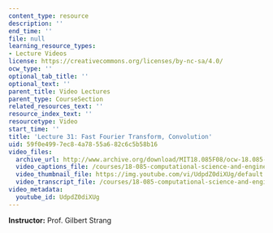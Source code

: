 ```yaml
---
content_type: resource
description: ''
end_time: ''
file: null
learning_resource_types:
- Lecture Videos
license: https://creativecommons.org/licenses/by-nc-sa/4.0/
ocw_type: ''
optional_tab_title: ''
optional_text: ''
parent_title: Video Lectures
parent_type: CourseSection
related_resources_text: ''
resource_index_text: ''
resourcetype: Video
start_time: ''
title: 'Lecture 31: Fast Fourier Transform, Convolution'
uid: 59f0e499-7ec8-4a78-55a6-82c6c5b58b16
video_files:
  archive_url: http://www.archive.org/download/MIT18.085F08/ocw-18.085-f08-lec31_300k.mp4
  video_captions_file: /courses/18-085-computational-science-and-engineering-i-fall-2008/5e020e4ae3bc5172a03d31e3d8d5cabd_UdpdZ0diXUg.vtt
  video_thumbnail_file: https://img.youtube.com/vi/UdpdZ0diXUg/default.jpg
  video_transcript_file: /courses/18-085-computational-science-and-engineering-i-fall-2008/d9d94e10bd89f778588fcd7261f47148_UdpdZ0diXUg.pdf
video_metadata:
  youtube_id: UdpdZ0diXUg
---
```


**Instructor:** Prof. Gilbert Strang

